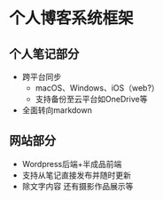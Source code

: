 # 个人博客系统框架
## 个人笔记部分
* 跨平台同步
  * macOS、Windows、iOS（web?）
  * 支持备份至云平台如OneDrive等
* 全面转向markdown
## 网站部分
* Wordpress后端+半成品前端
* 支持从笔记直接发布并随时更新
* 除文字内容 还有摄影作品展示等